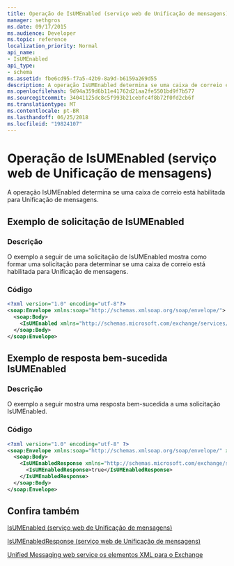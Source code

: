 ```yaml
---
title: Operação de IsUMEnabled (serviço web de Unificação de mensagens)
manager: sethgros
ms.date: 09/17/2015
ms.audience: Developer
ms.topic: reference
localization_priority: Normal
api_name:
- IsUMEnabled
api_type:
- schema
ms.assetid: fbe6cd95-f7a5-42b9-8a9d-b6159a269d55
description: A operação IsUMEnabled determina se uma caixa de correio está habilitada para Unificação de mensagens.
ms.openlocfilehash: 9d94a359d6b11e41762d21aa2fe5501bd9f7b577
ms.sourcegitcommit: 34041125dc8c5f993b21cebfc4f8b72f0fd2cb6f
ms.translationtype: MT
ms.contentlocale: pt-BR
ms.lasthandoff: 06/25/2018
ms.locfileid: "19824107"
---
```

# <a name="isumenabled-operation-um-web-service"></a>Operação de IsUMEnabled (serviço web de Unificação de mensagens)

A operação IsUMEnabled determina se uma caixa de correio está habilitada para Unificação de mensagens.
  
## <a name="isumenabled-request-example"></a>Exemplo de solicitação de IsUMEnabled

### <a name="description"></a>Descrição

O exemplo a seguir de uma solicitação de IsUMEnabled mostra como formar uma solicitação para determinar se uma caixa de correio está habilitada para Unificação de mensagens.
  
### <a name="code"></a>Código

```XML
<?xml version="1.0" encoding="utf-8"?>
<soap:Envelope xmlns:soap="http://schemas.xmlsoap.org/soap/envelope/">
  <soap:Body>
    <IsUMEnabled xmlns="http://schemas.microsoft.com/exchange/services/2006/messages" />
  </soap:Body>
</soap:Envelope>
```

## <a name="successful-isumenabled-response-example"></a>Exemplo de resposta bem-sucedida IsUMEnabled

### <a name="description"></a>Descrição

O exemplo a seguir mostra uma resposta bem-sucedida a uma solicitação IsUMEnabled.
  
### <a name="code"></a>Código

```XML
<?xml version="1.0" encoding="utf-8" ?>
<soap:Envelope xmlns:soap="http://schemas.xmlsoap.org/soap/envelope/" xmlns:xsi="http://www.w3.org/2001/XMLSchema-instance" xmlns:xsd="http://www.w3.org/2001/XMLSchema">
  <soap:Body>
    <IsUMEnabledResponse xmlns="http://schemas.microsoft.com/exchange/services/2006/messages">
      <IsUMEnabledResponse>true</IsUMEnabledResponse> 
    </IsUMEnabledResponse>
  </soap:Body>
</soap:Envelope>
```

## <a name="see-also"></a>Confira também



[IsUMEnabled (serviço web de Unificação de mensagens)](isumenabled-um-web-service.md)
  
[IsUMEnabledResponse (serviço web de Unificação de mensagens)](isumenabledresponse-um-web-service.md)


[Unified Messaging web service os elementos XML para o Exchange](unified-messaging-web-service-xml-elements-for-exchange.md)

